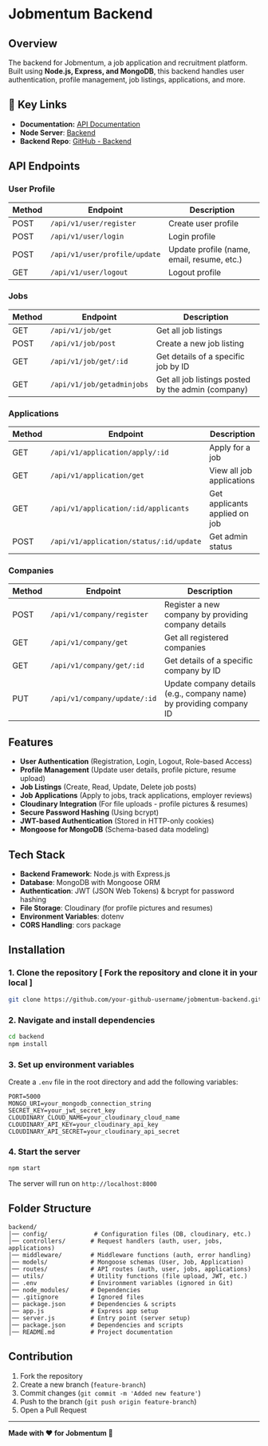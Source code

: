 # Jobmentum Backend

## Overview

The backend for Jobmentum, a job application and recruitment platform. Built using **Node.js, Express, and MongoDB**, this backend handles user authentication, profile management, job listings, applications, and more.

## **🔗 Key Links**

* **Documentation:** [API Documentation](https://documenter.getpostman.com/view/39189648/2sAYX9kzJW)
* **Node Server**: [Backend](https://jobmentum.onrender.com)
* **Backend Repo**: [GitHub - Backend](https://github.com/Priyasha-Yadav/Job-Portal/tree/main/backend)

## API Endpoints

### User Profile

| Method | Endpoint        | Description |
|--------|----------------|-------------|
| POST    | `/api/v1/user/register` | Create user profile |
| POST    | `/api/v1/user/login` | Login profile |
| POST   | `/api/v1/user/profile/update` | Update profile (name, email, resume, etc.) |
| GET    | `/api/v1/user/logout` | Logout profile |

### Jobs

| Method | Endpoint                | Description                                                   |
|--------|-------------------------|---------------------------------------------------------------|
| GET    | `/api/v1/job/get` | Get all job listings                                          |
| POST   | `/api/v1/job/post` | Create a new job listing                                      |
| GET    | `/api/v1/job/get/:id` | Get details of a specific job by ID                           |
| GET    | `/api/v1/job/getadminjobs` | Get all job listings posted by the admin (company)            |

### Applications

| Method | Endpoint        | Description |
|--------|----------------|-------------|
| GET   | `/api/v1/application/apply/:id` | Apply for a job |
| GET   | `/api/v1/application/get` | View all job applications |
| GET   | `/api/v1/application/:id/applicants` | Get applicants applied on job |
| POST  | `/api/v1/application/status/:id/update` | Get admin status |

### Companies

| Method | Endpoint                | Description                                                   |
|--------|-------------------------|---------------------------------------------------------------|
| POST   | `/api/v1/company/register` | Register a new company by providing company details            |
| GET    | `/api/v1/company/get` | Get all registered companies                                   |
| GET    | `/api/v1/company/get/:id` | Get details of a specific company by ID                        |
| PUT    | `/api/v1/company/update/:id` | Update company details (e.g., company name) by providing company ID |

## Features

* **User Authentication** (Registration, Login, Logout, Role-based Access)
* **Profile Management** (Update user details, profile picture, resume upload)
* **Job Listings** (Create, Read, Update, Delete job posts)
* **Job Applications** (Apply to jobs, track applications, employer reviews)
* **Cloudinary Integration** (For file uploads - profile pictures & resumes)
* **Secure Password Hashing** (Using bcrypt)
* **JWT-based Authentication** (Stored in HTTP-only cookies)
* **Mongoose for MongoDB** (Schema-based data modeling)

## Tech Stack

* **Backend Framework**: Node.js with Express.js
* **Database**: MongoDB with Mongoose ORM
* **Authentication**: JWT (JSON Web Tokens) & bcrypt for password hashing
* **File Storage**: Cloudinary (for profile pictures and resumes)
* **Environment Variables**: dotenv
* **CORS Handling**: cors package

## Installation

### 1. Clone the repository [ Fork the repository and clone it in your local ]

```sh
git clone https://github.com/your-github-username/jobmentum-backend.git
```

### 2. Navigate and install dependencies

```sh
cd backend
npm install
```

### 3. Set up environment variables

Create a `.env` file in the root directory and add the following variables:

```
PORT=5000
MONGO_URI=your_mongodb_connection_string
SECRET_KEY=your_jwt_secret_key
CLOUDINARY_CLOUD_NAME=your_cloudinary_cloud_name
CLOUDINARY_API_KEY=your_cloudinary_api_key
CLOUDINARY_API_SECRET=your_cloudinary_api_secret
```

### 4. Start the server

```sh
npm start
```

The server will run on `http://localhost:8000`

## Folder Structure

```
backend/
│── config/             # Configuration files (DB, cloudinary, etc.)
│── controllers/       # Request handlers (auth, user, jobs, applications)
│── middleware/        # Middleware functions (auth, error handling)
│── models/            # Mongoose schemas (User, Job, Application)
│── routes/            # API routes (auth, user, jobs, applications)
│── utils/             # Utility functions (file upload, JWT, etc.)
│── .env               # Environment variables (ignored in Git)
│── node_modules/      # Dependencies
│── .gitignore         # Ignored files
│── package.json       # Dependencies & scripts
│── app.js             # Express app setup
│── server.js          # Entry point (server setup)
│── package.json       # Dependencies and scripts
│── README.md          # Project documentation
```

## Contribution

1. Fork the repository
2. Create a new branch (`feature-branch`)
3. Commit changes (`git commit -m 'Added new feature'`)
4. Push to the branch (`git push origin feature-branch`)
5. Open a Pull Request

---

**Made with ❤️ for Jobmentum 🚀**
